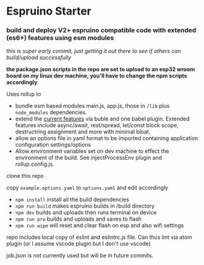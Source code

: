 # Espruino Starter

### build and deploy V2+ espruino compatible code with extended (es6+) features using esm modules


*this is super early commit, just getting it out there to see if others can build/upload successfully*

**the package.json scripts in the repo are set to upload to an esp32 wroom board on my linux dev machine, you'll have to change the npm scripts accordingly**


Uses rollup to

* bundle esm based modules main.js, app.js, those in `/lib` plus `node_modules` dependencies.
* extend the [current features](https://www.espruino.com/Features) via buble and one babel plugin.  Extended features include async/await, rest/spread, let/const block scope, destructring assignment and more with minimal bloat.
* allow an options file in yaml format to be imported containing application configuration settings/options
* Allow environment variables set on dev machine to effect the environment of the build.  See injectProcessEnv plugin and rollup.config.js.

clone this repo

copy `example.options.yaml` to `options.yaml` and edit accordingly

* `npm install`  install all the build dependencies
* `npm run build`  makes espruino builds in /build directory
* `npm dev`  builds and uploads then runs terminal on device
* `npm run pro`  builds and uploads and saves to flash
* `npm run wipe`  will reset and clear flash on esp and also wifi settings

repo includes local copy of eslint and eslintrc.js file.  Can thus lint via atom plugin (or I assume vscode plugin but I don't use vscode)

job.json is not currently used but will be in future commits.
